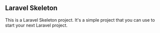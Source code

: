 ## Laravel Skeleton

This is a Laravel Skeleton project. It's a simple project that you can use to start your next Laravel project.
